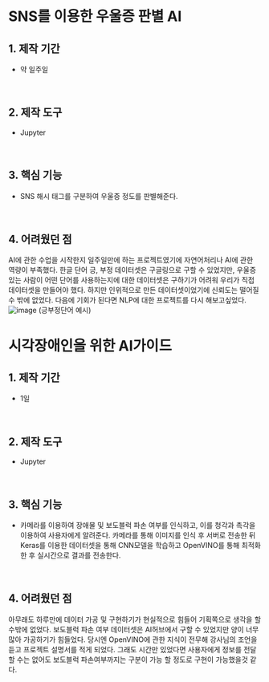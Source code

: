# SNS를 이용한 우울증 판별 AI

## 1. 제작 기간
* 약 일주일
<br/>

## 2. 제작 도구
* Jupyter
<br/>

## 3. 핵심 기능
* SNS 해시 태그를 구분하여 우울증 정도를 판별해준다.
<br/>

## 4. 어려웠던 점
AI에 관한 수업을 시작한지 일주일만에 하는 프로젝트였기에 자연어처리나 AI에 관한 역량이 부족했다. 한글 단어 긍, 부정 데이터셋은 구글링으로 구할 수 있었지만,
우울증 있는 사람이 어떤 단어를 사용하는지에 대한 데이터셋은 구하기가 어려워 우리가 직접 데이터셋을 만들어야 했다. 하지만 인위적으로 만든 데이터셋이었기에 
신뢰도는 떨어질 수 밖에 없었다. 다음에 기회가 된다면 NLP에 대한 프로젝트를 다시 해보고싶었다. <br/>
![image](https://user-images.githubusercontent.com/108790183/193520391-26b5383b-94df-4e8c-a492-8ec5b3903977.png)
(긍부정단어 예시)


# 시각장애인을 위한 AI가이드

## 1. 제작 기간
* 1일
<br/>

## 2. 제작 도구
* Jupyter
<br/>

## 3. 핵심 기능
* 카메라를 이용하여 장애물 및 보도블럭 파손 여부를 인식하고, 이를 청각과 촉각을 이용하여 사용자에게 알려준다. 카메라를 통해 이미지를 인식 후 
서버로 전송한 뒤 Keras를 이용한 데이터셋을 통해 CNN모델을 학습하고 OpenVINO를 통해 최적화 한 후 실시간으로 결과를 전송한다.
<br/>

## 4. 어려웠던 점
아무래도 하루만에 데이터 가공 및 구현하기가 현실적으로 힘들어 기획쪽으로 생각을 할 수밖에 없었다. 보도블럭 파손 여부 데이터셋은 AI허브에서
구할 수 있었지만 양이 너무 많아 가공하기가 힘들었다. 당시엔 OpenVINO에 관한 지식이 전무해 강사님의 조언을 듣고 프로젝트 설명서를 적게 되었다. 
그래도 시간만 있었다면 사용자에게 정보를 전달 할 수는 없어도 보도블럭 파손여부까지는 구분이 가능 할 정도로 구현이 가능했을것 같다.
